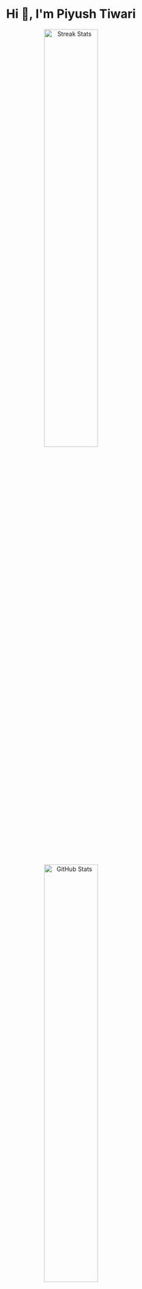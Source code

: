 <h1 align="center">Hi 👋, I'm Piyush Tiwari</h1>
<!-- First Row: Two images side by side -->
<p align="center">
  <img src="https://github-readme-streak-stats.herokuapp.com/?user=infinitepush&" alt="Streak Stats" width="50%" />
  <img src="https://github-readme-stats.vercel.app/api?username=infinitepush&hide_title=false&hide_rank=false&show_icons=true&include_all_commits=true&count_private=true&disable_animations=false&theme=dracula&locale=en&hide_border=false" alt="GitHub Stats" width="50%" />
</p>

<!-- Second Row: Centered language graph -->
<p align="center">
  <img src="https://github-readme-stats.vercel.app/api/top-langs?username=infinitepush&locale=en&hide_title=false&layout=compact&card_width=320&langs_count=5&theme=dracula&hide_border=false" alt="Top Languages" />
</p>


